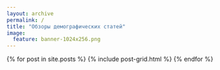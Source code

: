```yaml
---
layout: archive
permalink: /
title: "Обзоры демографических статей"
image:
  feature: banner-1024x256.png
---
```


<div class="tiles">
{% for post in site.posts %}
	{% include post-grid.html %}
{% endfor %}
</div><!-- /.tiles -->
